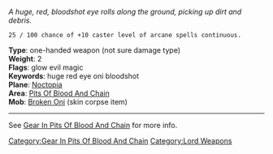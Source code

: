 *A huge, red, bloodshot eye rolls along the ground, picking up dirt and
debris.*

`25 / 100 chance of +10 caster level of arcane spells continuous.`

**Type**: one-handed weapon (not sure damage type)  
**Weight**: 2  
**Flags**: glow evil magic  
**Keywords**: huge red eye oni bloodshot  
**Plane**: [ Noctopia](:Category:_Noctopia "wikilink")  
**Area**: [Pits Of Blood And
Chain](:Category:Pits_Of_Blood_And_Chain "wikilink")  
**Mob**: [Broken Oni](Broken_Oni "wikilink") (skin corpse item)  

------------------------------------------------------------------------

See [Gear In Pits Of Blood And
Chain](:Category:Gear_In_Pits_Of_Blood_And_Chain "wikilink") for more
info.

[Category:Gear In Pits Of Blood And
Chain](Category:Gear_In_Pits_Of_Blood_And_Chain "wikilink")
[Category:Lord Weapons](Category:Lord_Weapons "wikilink")
